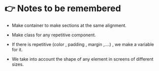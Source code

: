 # :point_right: Notes to be remembered

- Make container to make sections at the same alignment.

- Make class for any repetitive component.

- If there is repetitive (color , padding , margin ,....) , we make a variable for it. 

- We take into account the shape of any element in screens of different sizes.
